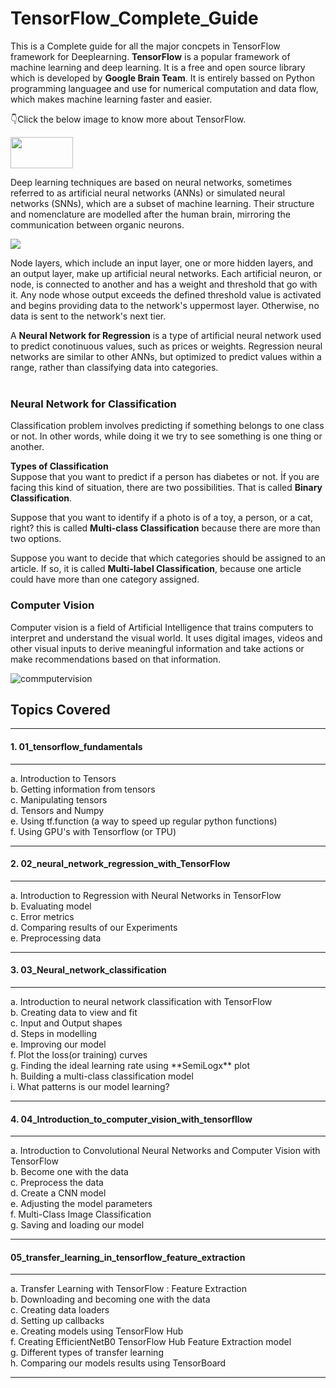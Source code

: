 # TensorFlow_Complete_Guide
This is a Complete guide for all the major concpets in TensorFlow framework for Deeplearning.
**TensorFlow** is a popular framework of machine learning and deep learning. It is a free and open source library which is developed by **Google Brain Team**. It is entirely bassed on Python programming languagee and use for numerical computation and data flow, which makes machine learning faster and easier.


👇Click the below image to know more about TensorFlow. 

<a href='https://www.tensorflow.org/'><img src='https://analyticsindiamag.com/wp-content/uploads/2020/06/Tensorflow-800x420.jpg' style="height: 50px; width: 100px;"/></a> 

Deep learning techniques are based on neural networks, sometimes referred to as artificial neural networks (ANNs) or simulated neural networks (SNNs), which are a subset of machine learning. Their structure and nomenclature are modelled after the human brain, mirroring the communication between organic neurons.

<img src='https://miro.medium.com/max/1000/1*3fA77_mLNiJTSgZFhYnU0Q.png'/>

Node layers, which include an input layer, one or more hidden layers, and an output layer, make up artificial neural networks. Each artificial neuron, or node, is connected to another and has a weight and threshold that go with it. Any node whose output exceeds the defined threshold value is activated and begins providing data to the network's uppermost layer. Otherwise, no data is sent to the network's next tier.

A **Neural Network for Regression** is a type of artificial neural network used to predict conotinuous values, such as prices or weights. Regression neural networks are similar to other ANNs, but optimized to predict values within a range, rather than classifying data into categories.
<br><br>
<h3>Neural Network for Classification</h3>
Classification problem involves predicting if something belongs to one class or not. In other words, while doing it we try to see something is one thing or another.

**Types of Classification**<br>
Suppose that you want to predict if a person has diabetes or not. İf you are facing this kind of situation, there are two possibilities. That is called **Binary Classification**.

Suppose that you want to identify if a photo is of a toy, a person, or a cat, right? this is called **Multi-class Classification** because there are more than two options.

Suppose you want to decide that which categories should be assigned to an article. If so, it is called **Multi-label Classification**, because one article could have more than one category assigned.

<h3>Computer Vision</h3>

Computer vision is a field of Artificial Intelligence that trains computers to interpret and understand the visual world. It uses digital images, videos and other visual inputs to derive meaningful information and take actions or make recommendations based on that information.

<img src='https://th.bing.com/th/id/OIP.zog5QUxbOq_rZka42hXQxgHaHa?pid=ImgDet&rs=1' alt='commputervision'/>



<h2>Topics Covered</h2> 
<hr>
<h4>1. 01_tensorflow_fundamentals</h4>
<hr>
a. Introduction to Tensors<br>
b. Getting information from tensors<br>
c. Manipulating tensors<br>
d. Tensors and Numpy<br>
e. Using tf.function (a way to speed up regular python functions)<br>
f. Using GPU's with Tensorflow (or TPU)<br>
<hr>
<h4>2. 02_neural_network_regression_with_TensorFlow</h4>
<hr>
a. Introduction to Regression with Neural Networks in TensorFlow<br>
b. Evaluating model<br>
c. Error metrics<br>
d. Comparing results of our Experiments<br>
e. Preprocessing data<br>
<hr>
<h4>3. 03_Neural_network_classification</h4>
<hr>
a. Introduction to neural network classification with TensorFlow<br>
b. Creating data to view and fit<br>
c. Input and Output shapes<br>
d. Steps in modelling<br>
e. Improving our model<br>
f. Plot the loss(or training) curves<br>
g. Finding the ideal learning rate using **SemiLogx** plot<br>
h. Building a multi-class classification model<br>
i. What patterns is our model learning?<br>
<hr>
<h4>4. 04_Introduction_to_computer_vision_with_tensorfllow</h4>
<hr>
a. Introduction to Convolutional Neural Networks and Computer Vision with TensorFlow<br>
b. Become one with the data<br>
c. Preprocess the data<br>
d. Create a CNN model<br>
e. Adjusting the model parameters<br>
f. Multi-Class Image Classification<br>
g. Saving and loading our model<br>
<hr>
<h4>05_transfer_learning_in_tensorflow_feature_extraction</h4>
<hr>
a. Transfer Learning with TensorFlow : Feature Extraction<br>
b. Downloading and becoming one with the data<br>
c. Creating data loaders<br>
d. Setting up callbacks<br>
e. Creating models using TensorFlow Hub<br>
f. Creating EfficientNetB0 TensorFlow Hub Feature Extraction model<br>
g. Different types of transfer learning<br>
h. Comparing our models results using TensorBoard<br>
<hr>
